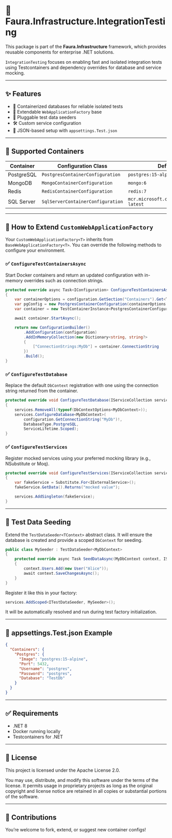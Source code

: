 ﻿# 🧪 Faura.Infrastructure.IntegrationTesting

This package is part of the **Faura.Infrastructure** framework, which provides reusable components for enterprise .NET solutions.

`IntegrationTesting` focuses on enabling fast and isolated integration tests using Testcontainers and dependency overrides for database and service mocking.

---

## ✨ Features

- 🐳 Containerized databases for reliable isolated tests
- 🧱 Extendable `WebApplicationFactory` base
- 🌱 Pluggable test data seeders
- 🛠 Custom service configuration
- 🔧 JSON-based setup with `appsettings.Test.json`

---

## 🧬 Supported Containers

| Container    | Configuration Class                  | Default Image       |
|--------------|---------------------------------------|----------------------|
| PostgreSQL   | `PostgresContainerConfiguration`      | `postgres:15-alpine` |
| MongoDB      | `MongoContainerConfiguration`         | `mongo:6`            |
| Redis        | `RedisContainerConfiguration`         | `redis:7`            |
| SQL Server   | `SqlServerContainerConfiguration`     | `mcr.microsoft.com/mssql/server:2022-latest` |

---

## 🔧 How to Extend `CustomWebApplicationFactory`

Your `CustomWebApplicationFactory<T>` inherits from `BaseWebApplicationFactory<T>`. You can override the following methods to configure your environment.

### ✅ `ConfigureTestContainersAsync`

Start Docker containers and return an updated configuration with in-memory overrides such as connection strings.

```csharp
protected override async Task<IConfiguration> ConfigureTestContainersAsync(IConfiguration configuration)
{
    var containerOptions = configuration.GetSection("Containers").Get<TestContainerOptions>();
    var pgConfig = new PostgresContainerConfiguration(containerOptions.Postgres);
    var container = new TestContainerInstance<PostgresContainerConfiguration>(pgConfig);

    await container.StartAsync();

    return new ConfigurationBuilder()
        .AddConfiguration(configuration)
        .AddInMemoryCollection(new Dictionary<string, string?>
        {
            ["ConnectionStrings:MyDb"] = container.ConnectionString
        })
        .Build();
}
```

### ✅ `ConfigureTestDatabase`

Replace the default `DbContext` registration with one using the connection string returned from the container.

```csharp
protected override void ConfigureTestDatabase(IServiceCollection services, IConfiguration configuration)
{
    services.RemoveAll(typeof(DbContextOptions<MyDbContext>));
    services.ConfigureDatabase<MyDbContext>(
        configuration.GetConnectionString("MyDb")!,
        DatabaseType.PostgreSQL,
        ServiceLifetime.Scoped);
}
```

### ✅ `ConfigureTestServices`

Register mocked services using your preferred mocking library (e.g., NSubstitute or Moq).

```csharp
protected override void ConfigureTestServices(IServiceCollection services, IConfiguration configuration)
{
    var fakeService = Substitute.For<IExternalService>();
    fakeService.GetData().Returns("mocked value");

    services.AddSingleton(fakeService);
}
```

---

## 🌱 Test Data Seeding

Extend the `TestDataSeeder<TContext>` abstract class. It will ensure the database is created and provide a scoped `DbContext` for seeding.

```csharp
public class MySeeder : TestDataSeeder<MyDbContext>
{
    protected override async Task SeedDataAsync(MyDbContext context, IServiceProvider scopedProvider)
    {
        context.Users.Add(new User("Alice"));
        await context.SaveChangesAsync();
    }
}
```

Register it like this in your factory:

```csharp
services.AddScoped<ITestDataSeeder, MySeeder>();
```

It will be automatically resolved and run during test factory initialization.

---

## 🔧 appsettings.Test.json Example

```json
{
  "Containers": {
    "Postgres": {
      "Image": "postgres:15-alpine",
      "Port": 5432,
      "Username": "postgres",
      "Password": "postgres",
      "Database": "TestDb"
    }
  }
}
```

---

## ✅ Requirements

- .NET 8
- Docker running locally
- Testcontainers for .NET

---

## 📄 License

This project is licensed under the Apache License 2.0.

You may use, distribute, and modify this software under the terms of the license.
It permits usage in proprietary projects as long as the original copyright and license
notice are retained in all copies or substantial portions of the software.

---

## 🤝 Contributions

You’re welcome to fork, extend, or suggest new container configs!